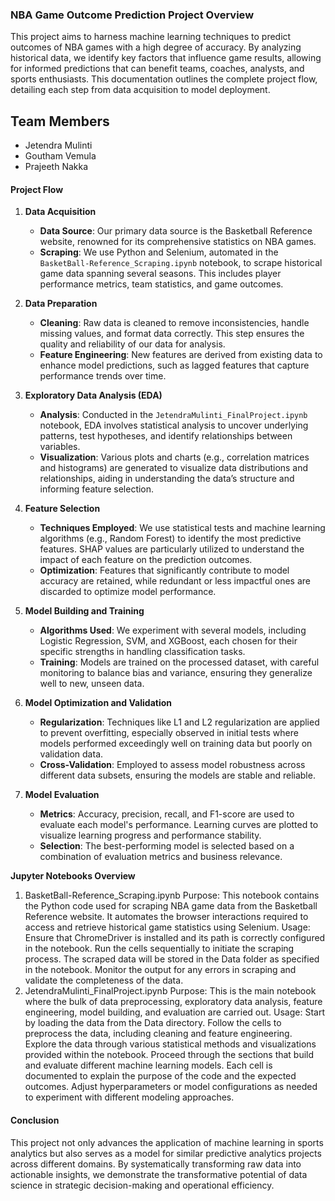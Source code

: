 ### NBA Game Outcome Prediction Project Overview

This project aims to harness machine learning techniques to predict outcomes of NBA games with a high degree of accuracy. By analyzing historical data, we identify key factors that influence game results, allowing for informed predictions that can benefit teams, coaches, analysts, and sports enthusiasts. This documentation outlines the complete project flow, detailing each step from data acquisition to model deployment.

## Team Members

- Jetendra Mulinti
- Goutham Vemula
- Prajeeth Nakka

#### Project Flow

1. **Data Acquisition**
   - **Data Source**: Our primary data source is the Basketball Reference website, renowned for its comprehensive statistics on NBA games.
   - **Scraping**: We use Python and Selenium, automated in the `BasketBall-Reference_Scraping.ipynb` notebook, to scrape historical game data spanning several seasons. This includes player performance metrics, team statistics, and game outcomes.

2. **Data Preparation**
   - **Cleaning**: Raw data is cleaned to remove inconsistencies, handle missing values, and format data correctly. This step ensures the quality and reliability of our data for analysis.
   - **Feature Engineering**: New features are derived from existing data to enhance model predictions, such as lagged features that capture performance trends over time.

3. **Exploratory Data Analysis (EDA)**
   - **Analysis**: Conducted in the `JetendraMulinti_FinalProject.ipynb` notebook, EDA involves statistical analysis to uncover underlying patterns, test hypotheses, and identify relationships between variables.
   - **Visualization**: Various plots and charts (e.g., correlation matrices and histograms) are generated to visualize data distributions and relationships, aiding in understanding the data’s structure and informing feature selection.

4. **Feature Selection**
   - **Techniques Employed**: We use statistical tests and machine learning algorithms (e.g., Random Forest) to identify the most predictive features. SHAP values are particularly utilized to understand the impact of each feature on the prediction outcomes.
   - **Optimization**: Features that significantly contribute to model accuracy are retained, while redundant or less impactful ones are discarded to optimize model performance.

5. **Model Building and Training**
   - **Algorithms Used**: We experiment with several models, including Logistic Regression, SVM, and XGBoost, each chosen for their specific strengths in handling classification tasks.
   - **Training**: Models are trained on the processed dataset, with careful monitoring to balance bias and variance, ensuring they generalize well to new, unseen data.

6. **Model Optimization and Validation**
   - **Regularization**: Techniques like L1 and L2 regularization are applied to prevent overfitting, especially observed in initial tests where models performed exceedingly well on training data but poorly on validation data.
   - **Cross-Validation**: Employed to assess model robustness across different data subsets, ensuring the models are stable and reliable.

7. **Model Evaluation**
   - **Metrics**: Accuracy, precision, recall, and F1-score are used to evaluate each model's performance. Learning curves are plotted to visualize learning progress and performance stability.
   - **Selection**: The best-performing model is selected based on a combination of evaluation metrics and business relevance.

**Jupyter Notebooks Overview**
1. BasketBall-Reference_Scraping.ipynb
Purpose: This notebook contains the Python code used for scraping NBA game data from the Basketball Reference website. It automates the browser interactions required to access and retrieve historical game statistics using Selenium.
Usage:
Ensure that ChromeDriver is installed and its path is correctly configured in the notebook.
Run the cells sequentially to initiate the scraping process.
The scraped data will be stored in the Data folder as specified in the notebook.
Monitor the output for any errors in scraping and validate the completeness of the data.
2. JetendraMulinti_FinalProject.ipynb
Purpose: This is the main notebook where the bulk of data preprocessing, exploratory data analysis, feature engineering, model building, and evaluation are carried out.
Usage:
Start by loading the data from the Data directory.
Follow the cells to preprocess the data, including cleaning and feature engineering.
Explore the data through various statistical methods and visualizations provided within the notebook.
Proceed through the sections that build and evaluate different machine learning models.
Each cell is documented to explain the purpose of the code and the expected outcomes.
Adjust hyperparameters or model configurations as needed to experiment with different modeling approaches.


#### Conclusion

This project not only advances the application of machine learning in sports analytics but also serves as a model for similar predictive analytics projects across different domains. By systematically transforming raw data into actionable insights, we demonstrate the transformative potential of data science in strategic decision-making and operational efficiency.
